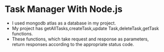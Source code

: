 # Task Manager With Node.js
 - I used mongodb atlas as a database in my project.
 - My project has getAllTasks,createTask,update Task,deleteTask,getTask functions. 
 - These functions, which take request and response as parameters, return responses according to the appropriate status code.
